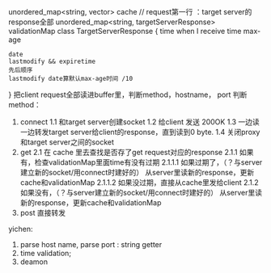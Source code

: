 
unordered_map<string, vector<char>> cache // request第一行 ：target server的response全部
unordered_map<string, targetServerResponse> validationMap 
class TargetServerResponse {
    time when I receive
    time max-age
    
    date
    lastmodify && expiretime
    先后顺序
    lastmodify date算默认max-age时间 /10 
}
把client request全部读进buffer里，判断method，hostname， port
判断method：
1. connect
    1.1 和target server创建socket
    1.2 给client 发送 200OK
    1.3 一边读一边转发target server给client的response，直到读到0 byte.
    1.4 关闭proxy 和target server之间的socket
2. get
    2.1 在 cache 里去查找是否存了get request对应的response
        2.1.1 如果有，检查validationMap里面time有没有过期
            2.1.1.1 如果过期了，（？与server建立新的socket/用connect时建好的）
                    从server里读新的response，更新cache和validationMap
            2.1.1.2 如果没过期，直接从cache里发给client
        2.1.2 如果没有，（？与server建立新的socket/用connect时建好的）
                    从server里读新的response，更新cache和validationMap
3. post
    直接转发

yichen:
1. parse host name, parse port : string getter
2. time validation;
3. deamon 